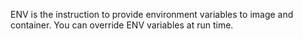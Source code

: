 ENV is the instruction to provide environment variables to image and container.
You can override ENV variables at run time.
